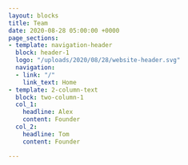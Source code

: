 ```yaml
---
layout: blocks
title: Team
date: 2020-08-28 05:00:00 +0000
page_sections:
- template: navigation-header
  block: header-1
  logo: "/uploads/2020/08/28/website-header.svg"
  navigation:
  - link: "/"
    link_text: Home
- template: 2-column-text
  block: two-column-1
  col_1:
    headline: Alex
    content: Founder
  col_2:
    headline: Tom
    content: Founder

---
```

